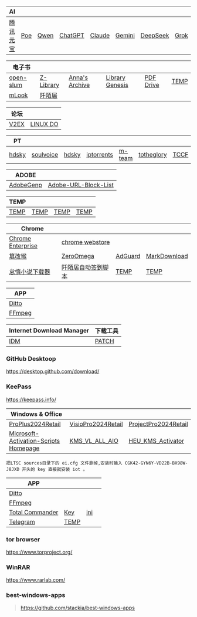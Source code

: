 | AI||||||||
| --- | --- | --- | --- | --- | --- | --- | --- |
| [腾讯元宝](https://yuanbao.tencent.com/chat/) | [Poe](https://poe.com/) | [Qwen](https://chat.qwen.ai/) | [ChatGPT](https://chatgpt.com/) | [Claude](https://claude.ai/) | [Gemini](https://gemini.google.com/) | [DeepSeek](https://chat.deepseek.com/) | [Grok](https://grok.com/) |

| 电子书 ||||||
| --- | --- | --- | --- | --- | --- |
| [open-slum](https://open-slum.org/) | [Z-Library](https://zh.singlelogin.re/) | [Anna's Archive](https://zh.annas-archive.org/) | [Library Genesis](https://libgen.rs/) | [PDF Drive](https://www.pdfdrive.com/) | [TEMP](URL) |
| [mLook ](https://www.mlook.mobi/) | [阡陌居](https://www.1000qm.vip/) |||||

| 论坛 ||
| --- | --- |
| [V2EX ](https://www.v2ex.com/) | [LINUX DO](https://linux.do/) |


| PT |||||||
| --- | --- | --- | --- | --- | --- | --- |
| [hdsky](https://hdsky.me/torrents.php) | [soulvoice](https://pt.soulvoice.club/special.php) | [hdsky](https://hdsky.me/torrents.php) | [iptorrents](https://www.iptorrents.com/t) | [m-team](https://kp.m-team.cc/index) |  [totheglory](https://totheglory.im/browse.php?c=M) | [TCCF](https://et8.org/torrents.php) |

| ADOBE ||
| --- | --- |
| [AdobeGenp](https://github.com/wangzhenjjcn/AdobeGenp) | [Adobe-URL-Block-List](https://github.com/Ruddernation-Designs/Adobe-URL-Block-List) |

| TEMP||||
| --- | --- | --- | --- |
| [TEMP](URL) | [TEMP](URL) | [TEMP](URL) | [TEMP](URL) |

| Chrome||||
| --- | --- | --- | --- |
| [Chrome Enterprise](https://chromeenterprise.google/intl/zh_cn/browser/download/thank-you/?platform=WIN64_BUNDLE&channel=stable&usagestats=0) | [chrome webstore](https://chromewebstore.google.com/) |
| [篡改猴](https://chromewebstore.google.com/detail/%E7%AF%A1%E6%94%B9%E7%8C%B4/dhdgffkkebhmkfjojejmpbldmpobfkfo) | [ZeroOmega](https://chromewebstore.google.com/detail/proxy-switchyomega-3-zero/pfnededegaaopdmhkdmcofjmoldfiped) | [AdGuard](https://chromewebstore.google.com/detail/adguard-%E5%BB%A3%E5%91%8A%E5%B0%81%E9%8E%96%E5%99%A8/bgnkhhnnamicmpeenaelnjfhikgbkllg) | [MarkDownload](https://chromewebstore.google.com/detail/markdownload-markdown-web/pcmpcfapbekmbjjkdalcgopdkipoggdi) |
| [怠惰小说下载器](https://greasyfork.org/zh-CN/scripts/25068-downloadallcontent) | [阡陌居自动签到脚本](https://greasyfork.org/zh-CN/scripts/487797-%E9%98%A1%E9%99%8C%E5%B1%85%E8%87%AA%E5%8A%A8%E7%AD%BE%E5%88%B0%E8%84%9A%E6%9C%AC-%E5%90%AB%E5%BF%83%E6%83%85%E9%80%89%E6%8B%A9) | [TEMP](URL) | [TEMP](URL) |

| APP|
| --- | 
| [Ditto](https://ditto-cp.sourceforge.io/) |
| [FFmpeg](https://www.gyan.dev/ffmpeg/builds/ffmpeg-release-full.7z) | 

| Internet Download Manager| 下载工具 |
| --- | --- |
| [IDM](https://www.internetdownloadmanager.com/) | [PATCH](https://github.com/lstprjct/IDM-Activation-Script) |

### GitHub Desktoop
https://desktop.github.com/download/

### KeePass
https://keepass.info/

| Windows & Office |||
| --- | --- | --- |
| [ProPlus2024Retail](https://officecdn.microsoft.com/db/492350f6-3a01-4f97-b9c0-c7c6ddf67d60/media/zh-cn/ProPlus2024Retail.img) | [VisioPro2024Retail](https://officecdn.microsoft.com/db/492350f6-3a01-4f97-b9c0-c7c6ddf67d60/media/zh-cn/VisioPro2024Retail.img) | [ProjectPro2024Retail](https://officecdn.microsoft.com/db/492350f6-3a01-4f97-b9c0-c7c6ddf67d60/media/zh-cn/ProjectPro2024Retail.img) |
| [Microsoft-Activation-Scripts](https://github.com/massgravel/Microsoft-Activation-Scripts)  [Homepage](https://massgrave.dev/) | [KMS_VL_ALL_AIO](https://github.com/abbodi1406/KMS_VL_ALL_AIO) | [HEU_KMS_Activator](https://github.com/zbezj/HEU_KMS_Activator) |

`把LTSC sources目录下的 ei.cfg 文件删掉,安装时输入 CGK42-GYN6Y-VD22B-BX98W-J8JXD 开头的 key 直接就安装 iot 。`

| APP ||||
| --- | --- | --- | --- |
| [Ditto](https://ditto-cp.sourceforge.io/) |||
| [FFmpeg](https://www.gyan.dev/ffmpeg/builds/ffmpeg-release-full.7z) | ||
| [Total Commander](https://www.ghisler.com/) | [Key](https://t.me/c/2413139113/38598) | [ini](https://t.me/c/2413139113/38600) ||
| [Telegram](https://telegram.org) | [TEMP](URL) | ||



### 


### tor browser
https://www.torproject.org/

### WinRAR
https://www.rarlab.com/

### best-windows-apps
> https://github.com/stackia/best-windows-apps

